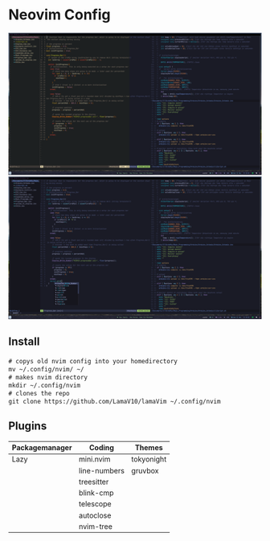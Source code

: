 # Neovim Config 
![theme-comparison](https://github.com/LamaV10/lamaVim/blob/main/Pictures/theme-comparison.png)
![telescope](https://github.com/LamaV10/lamaVim/blob/main/Pictures/telescope.png)


## Install 
```
# copys old nvim config into your homedirectory
mv ~/.config/nvim/ ~/
# makes nvim directory
mkdir ~/.config/nvim
# clones the repo
git clone https://github.com/LamaV10/lamaVim ~/.config/nvim
```
## Plugins 

| Packagemanager | Coding       | Themes     |
| -------------- | ------------ | ---------- |
| Lazy           | mini.nvim    | tokyonight |
|                | line-numbers | gruvbox    |
|                | treesitter   |            |
|                | blink-cmp    |            |
|                | telescope    |            |
|                | autoclose    |            |
|                | nvim-tree    |            |
